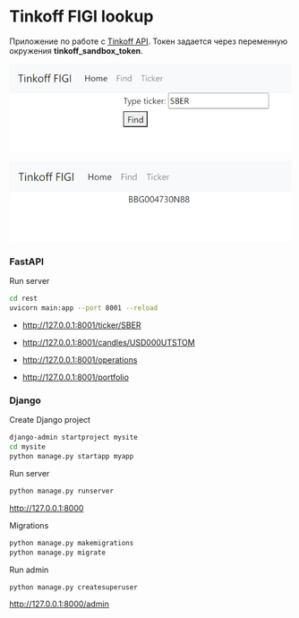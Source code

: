 # Tinkoff FIGI lookup

Приложение по работе с [Tinkoff API](https://github.com/Tinkoff/invest-python).
Токен задается через переменную окружения **tinkoff_sandbox_token**.


![](images/ticker.png)

![](images/figi.png)

### FastAPI
Run server
```bash
cd rest
uvicorn main:app --port 8001 --reload
```
- http://127.0.0.1:8001/ticker/SBER

- http://127.0.0.1:8001/candles/USD000UTSTOM

- http://127.0.0.1:8001/operations

- http://127.0.0.1:8001/portfolio

### Django
Create Django project
```bash
django-admin startproject mysite
cd mysite
python manage.py startapp myapp
```

Run server
```bash
python manage.py runserver
```
http://127.0.0.1:8000

Migrations
```bash
python manage.py makemigrations
python manage.py migrate
```

Run admin
```bash
python manage.py createsuperuser
```
http://127.0.0.1:8000/admin

